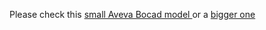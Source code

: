 Please check this <a href="https://smout74.github.io/model1.html"> small Aveva Bocad model </a>
or
a <a href="https://smout74.github.io/model2.html"> bigger one </a>
